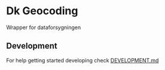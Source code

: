 # Dk Geocoding

Wrapper for dataforsygningen

## Development

For help getting started developing check [DEVELOPMENT.md](DEVELOPMENT.md)

